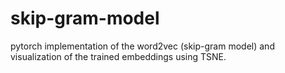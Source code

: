 # skip-gram-model
pytorch implementation of the word2vec (skip-gram model) and visualization of the trained embeddings using TSNE. 
